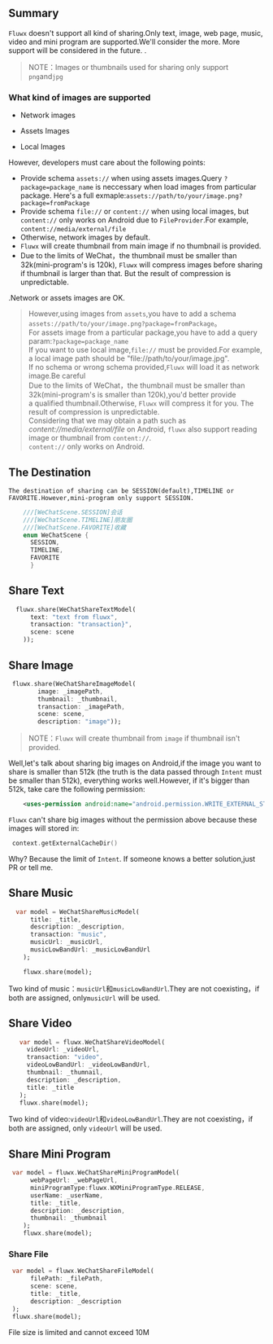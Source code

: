 ## Summary

`Fluwx` doesn't support all kind of sharing.Only text, image, web page,
music, video and mini program are supported.We'll consider the more.
More support will be considered in the future.
.

> NOTE：Images or thumbnails used for sharing only support `png`and`jpg`

### What kind of images are supported

- Network images
  
- Assets Images

- Local Images
  
However, developers must care about the following points:

- Provide  schema `assets://` when using assets images.Query `?package=package_name` is neccessary when load images from particular package. Here's a full exmaple:`assets://path/to/your/image.png?package=fromPackage`
- Provide  schema `file://` or `content://` when using local images, but `content://` only works on Android due to `FileProvider`.For example, `content://media/external/file`
- Otherwise, network images by default.
- `Fluwx` will create thumbnail from main image if no thumbnail is provided. 
- Due to the limits of WeChat，the thumbnail must be smaller than 32k(mini-program's is 120k),  `Fluwx` will compress images before sharing if thumbnail is larger than that. But the result of compression is unpredictable.
    
 .Network or assets images are OK.<br>
 >  However,using images from `assets`,you have to add a schema `assets://path/to/your/image.png?package=fromPackage`。<br>
 >  For assets image from  a particular package,you have to add a query param:`?package=package_name`<br>
 >  If you want to use local image,`file://` must be provided.For example, a local image path should be "file://path/to/your/image.jpg". <br>
 >  If no schema or wrong schema provided,`Fluwx` will load it as network image.Be careful<br>
 >  Due to the limits of WeChat，the thumbnail must be smaller than 32k(mini-program's is smaller than 120k),you'd better provide <br>
 >  a qualified thumbnail.Otherwise, `Fluwx` will compress it for you. The result of compression is unpredictable.<br>
 >  Considering that we may obtain a path such as *content://media/external/file* on Android, `fluwx` also support reading image or thumbnail from `content://`.<br>
 >  `content://` only works on Android.

## The Destination
    The destination of sharing can be SESSION(default),TIMELINE or FAVORITE.However,mini-program only support SESSION.
```dart
    ///[WeChatScene.SESSION]会话
    ///[WeChatScene.TIMELINE]朋友圈
    ///[WeChatScene.FAVORITE]收藏
    enum WeChatScene {
      SESSION,
      TIMELINE,
      FAVORITE
      }
```



## Share Text
```dart
  fluwx.share(WeChatShareTextModel(
      text: "text from fluwx",
      transaction: "transaction}",
      scene: scene
    ));
```
## Share Image

```dart
 fluwx.share(WeChatShareImageModel(
        image: _imagePath,
        thumbnail: _thumbnail,
        transaction: _imagePath,
        scene: scene,
        description: "image"));
```
>  NOTE：`Fluwx` will create thumbnail from `image` if thumbnail isn't provided.

Well,let's talk about sharing big images on Android,if the image you want to share is smaller than 512k (the truth is the data passed through
`Intent`  must be smaller than 512k), everything works well.However, if it's bigger than
512k, take care the following permission:
```xml
    <uses-permission android:name="android.permission.WRITE_EXTERNAL_STORAGE"/>
```
`Fluwx` can't share big images without  the permission above because these images will stored in:

```kotlin
 context.getExternalCacheDir()
```
Why? Because the limit of `Intent`. If someone knows a better solution,just PR or tell me.

## Share Music
```dart
  var model = WeChatShareMusicModel(
      title: _title,
      description: _description,
      transaction: "music",
      musicUrl: _musicUrl,
      musicLowBandUrl: _musicLowBandUrl
    );

    fluwx.share(model);
```
Two kind of music：`musicUrl`和`musicLowBandUrl`.They are not coexisting，if both are assigned, only`musicUrl` will be used.

## Share Video
```dart
   var model = fluwx.WeChatShareVideoModel(
     videoUrl: _videoUrl,
     transaction: "video",
     videoLowBandUrl: _videoLowBandUrl,
     thumbnail: _thumnail,
     description: _description,
     title: _title
   );
   fluwx.share(model);
```
Two kind of video:`videoUrl`和`videoLowBandUrl`.They are not coexisting，if both are assigned, only `videoUrl` will be used.

## Share Mini Program
```dart
 var model = fluwx.WeChatShareMiniProgramModel(
      webPageUrl: _webPageUrl,
      miniProgramType:fluwx.WXMiniProgramType.RELEASE,
      userName: _userName,
      title: _title,
      description: _description,
      thumbnail: _thumbnail
    );
    fluwx.share(model);
```

### Share File

```dart
 var model = fluwx.WeChatShareFileModel(
      filePath: _filePath,
      scene: scene,
      title: _title,
      description: _description
 );
 fluwx.share(model);
```
File size is limited and cannot exceed 10M

